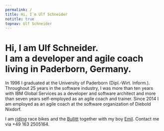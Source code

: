 ```yaml
---
permalink: /
title: Hi, I´m Ulf Schneider
notitle: true
topnav: Ulf Schneider
---
```


<h1 class="fs-3 lh-1 mrb-2">Hi, I am <strong class="inline-block">Ulf Schneider.</strong><br>I am a developer and agile coach living in Paderborn, Germany.</h1>

In 1996 I graduated at the University of Paderborn (Dipl.-Wirt. Inform.). Throughout 25 years in the software industry, I was more than ten years with IBM Global Services as a developer and software architect and more than seven years self-employed as an agile coach and trainer. Since 2014 I am employed as an agile coach at the software organization of Diebold Nixdorf.

I am [riding](/cross-the-alps) race bikes and the [Bullitt](/2016-10-02) together with my boy [Emil](/emil-is-ready-for-the-beach). Contact me via +49 163 2505164.
